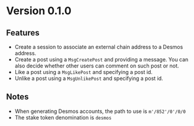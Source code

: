 # Version 0.1.0
## Features
- Create a session to associate an external chain address to a Desmos address. 
- Create a post using a `MsgCreatePost` and providing a message. You can also decide whether other users can comment on such post or not. 
- Like a post using a `MsgLikePost` and specifying a post id. 
- Unlike a post using a `MsgUnlikePost` and specifying a post id.

## Notes
- When generating Desmos accounts, the path to use is `m'/852'/0'/0/0`
- The stake token denomination is `desmos`  